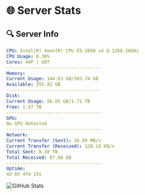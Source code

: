 # 🌐 Server Stats
## 🔍 Server Info
```yaml
CPU: Intel(R) Xeon(R) CPU E5-2699 v4 @ 1268.26GHz
CPU Usage: 0.30%
Cores: 44P | 88T
-----------------------------------
Memory:
Current Usage: 144.63 GB/503.74 GB
Available: 355.82 GB
-----------------------------------
Disk:
Current Usage: 56.65 GB/1.71 TB
Free: 1.57 TB
-----------------------------------
GPU:
No GPU detected
-----------------------------------
Network:
Current Transfer (Sent): 16.99 MB/s
Current Transfer (Received): 126.18 KB/s
Total Sent: 8.38 TB
Total Received: 87.66 GB
-----------------------------------
Uptime:
4d 6h 47m 15s
```
![GitHub Stats](https://img.shields.io/badge/Updated-2025-03-12_04:10:04-blue)